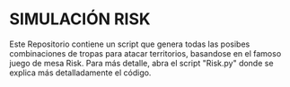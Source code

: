 # SIMULACIÓN RISK
Este Repositorio contiene un script que genera todas las posibes combinaciones de tropas para atacar territorios, basandose en el 
famoso juego de mesa Risk.
Para más detalle, abra el script "Risk.py" donde se explica más detalladamente el código.
